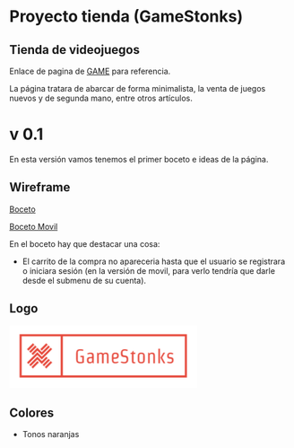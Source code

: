 # Proyecto tienda (GameStonks)
## Tienda de videojuegos 
Enlace de pagina de [GAME](https://www.game.es/) para referencia.

La página tratara de abarcar de forma minimalista, la venta de juegos nuevos y de segunda mano, entre otros artículos.

# v 0.1
En esta versión vamos tenemos el primer boceto e ideas de la página.
## Wireframe
[Boceto](https://wireframe.cc/pro/pp/3c9318c01686341)

[Boceto Movil](https://wireframe.cc/pro/pp/1cb1fafa7686342)

En el boceto hay que destacar una cosa:
- El carrito de la compra no apareceria hasta que el usuario se registrara o iniciara sesión (en la versión de movil, para verlo tendría que darle desde el submenu de su cuenta).

## Logo
![logo](./img/logo.png)

## Colores

- Tonos naranjas

